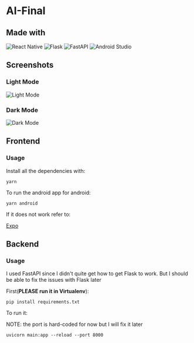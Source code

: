 # AI-Final
## Made with
![React Native](https://img.shields.io/badge/react_native-%2320232a.svg?style=for-the-badge&logo=react&logoColor=%2361DAFB)
![Flask](https://img.shields.io/badge/flask-%23000.svg?style=for-the-badge&logo=flask&logoColor=white)
![FastAPI](https://img.shields.io/badge/FastAPI-005571?style=for-the-badge&logo=fastapi)
![Android Studio](https://img.shields.io/badge/Android%20Studio-3DDC84.svg?style=for-the-badge&logo=android-studio&logoColor=white)

## Screenshots

### Light Mode
![Light Mode]("./screenshots/light_mode.png?raw=true")

### Dark Mode
![Dark Mode]("./screenshots/dark_ish_mode.png?raw=true")

## Frontend 
### Usage
Install all the dependencies with:

`yarn`

To run the android app for android:

`yarn android`

If it does not work refer to:

[Expo](https://docs.expo.dev/workflow/expo-cli/)


## Backend
### Usage

I used FastAPI since I didn't quite get how to get Flask to work. But I should be able to fix the issues with Flask later

First(__PLEASE run it in Virtualenv__): 

`pip install requirements.txt`

To run it:

NOTE: the port is hard-coded for now but I will fix it later

`uvicorn main:app --reload --port 8000`
